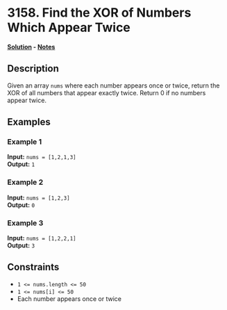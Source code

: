 # 3158. Find the XOR of Numbers Which Appear Twice

**[Solution](./solution.c) - [Notes](./notes.md)**

## Description
Given an array `nums` where each number appears once or twice, return the XOR of all numbers that appear exactly twice. Return 0 if no numbers appear twice.

## Examples

### Example 1
**Input:** `nums = [1,2,1,3]`  
**Output:** `1`

### Example 2
**Input:** `nums = [1,2,3]`  
**Output:** `0`

### Example 3
**Input:** `nums = [1,2,2,1]`  
**Output:** `3`

## Constraints
- `1 <= nums.length <= 50`
- `1 <= nums[i] <= 50`
- Each number appears once or twice
